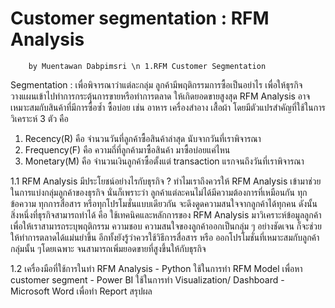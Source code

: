 
# Customer segmentation : RFM Analysis
		by Muentawan Dabpimsri \n 1.RFM Customer Segmentation
 Segmentation : เพื่อพิจารณาว่าแต่ละกลุ่ม ลูกค้ามีพฤติกรรมการซื้อเป็นอย่าไร เพื่อให้ธุรกิจวางแผนเข้าไปทำการกระตุ้นการขายหรือทำการตลาด ให้เกิดยอดขายสูงสุด 
RFM Analysis อาจเหมาะสมกับสินค้าที่มีการซื้อซ้ำ ซื้อบ่อย เช่น อาหาร เครื่องสำอาง เสื้อผ้า 
โดยมีตัวแปรสำคัญที่ใช้ในการวิเคราะห์ 3 ตัว คือ 
 1. Recency(R) คือ จำนวนวันที่ลูกค้าซื้อสินค้าล่าสุด นับจากวันที่เราพิจารณา
 2. Frequency(F) คือ ความถี่ที่ลูกค้ามาซื้อสินค้า มาซื้อบ่อยแค่ไหน
 3. Monetary(M) คือ จำนวนเงินลูกค้าซื้อตั้งแต่ transaction แรกจนถึงวันที่เราพิจารณา  
                                            
1.1 RFM Analysis มีประโยชน์อย่างไรกับธุรกิจ ?
ทำไมเราถึงควรให้ RFM Analysis เข้ามาช่วยในการแบ่งกลุ่มลูกค้าของธุรกิจ 
นั่นก็เพราะว่า ลูกค้าแต่ละคนไม่ได้มีความต้องการที่เหมือนกัน 
ทุกข้อความ ทุกการสื่อสาร หรือทุกโปรโมชั่นแบบเดียวกัน จะดึงดูดความสนใจจากลูกค้าได้ทุกคน
ดังนั้น สิ่งหนึ่งที่ธุรกิจสามารถทำได้ คือ ใช้เทคนิคและหลักการของ RFM Analysis มาวิเคราะห์ข้อมูลลูกค้า เพื่อให้เราสามารถระบุพฤติกรรม  ความชอบ ความสนใจของลูกค้าออกเป็นกลุ่ม ๆ อย่างชัดเจน 
ก็จะช่วยให้ทำการตลาดได้แม่นยำขึ้น อีกทั้งยังรู้ว่าควรใช้วิธีการสื่อสาร หรือ ออกโปรโมชั่นที่เหมาะสมกับลูกค้ากลุ่มนั้น ๆโดยเฉพาะ จนสามารถเพิ่มยอดขายที่สูงขึ้นให้กับธุรกิจ

1.2 เครื่องมือที่ใช้การในทำ RFM Analysis 
	- Python ใช้ในการทำ RFM Model เพื่อหา customer segment
	- Power BI ใช้ในการทำ Visualization/ Dashboard 
	- Microsoft Word เพื่อทำ Report สรุปผล

